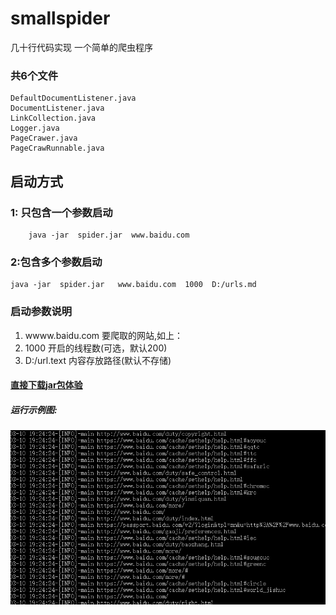 # smallspider 
几十行代码实现 一个简单的爬虫程序 

### 共6个文件
```
DefaultDocumentListener.java
DocumentListener.java
LinkCollection.java
Logger.java
PageCrawer.java
PageCrawRunnable.java
```



##  启动方式 
### 1: 只包含一个参数启动
```
    java -jar  spider.jar  www.baidu.com
```    
### 2:包含多个参数启动
````
java -jar  spider.jar   www.baidu.com  1000  D:/urls.md
````

### 启动参数说明
1. wwww.baidu.com  要爬取的网站,如上：
2. 1000            开启的线程数(可选，默认200)
3. D:/url.text     内容存放路径(默认不存储) 



#### [直接下载jar包体验](https://github.com/enohe/smallspider/blob/master/spider.jar)

##### 运行示例图:
![demo](https://github.com/enohe/smallspider/blob/master/20180310192521.png)
